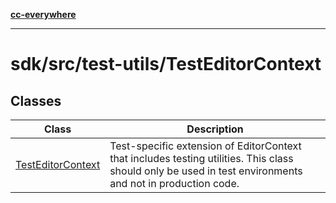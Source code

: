 [**cc-everywhere**](../../../../index.md)

***

# sdk/src/test-utils/TestEditorContext

## Classes

| Class | Description |
| ------ | ------ |
| [TestEditorContext](../test-editor-context/classes/test-editor-context.md) | Test-specific extension of EditorContext that includes testing utilities. This class should only be used in test environments and not in production code. |
